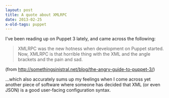 ```yaml
---
layout: post
title: A quote about XMLRPC
date: 2013-02-25
x-old-tags: puppet
---
```


I've been reading up on Puppet 3 lately, and came across the
following:

> XMLRPC was the new hotness when development on Puppet started. Now,
> XMLRPC is that horrible thing with the XML and the angle brackets and
> the pain and sad.

(from <http://somethingsinistral.net/blog/the-angry-guide-to-puppet-3/>)

...which also accurately sums up my feelings when I come across yet
another piece of software where someone has decided that XML (or even
JSON) is a good user-facing configuration syntax.


